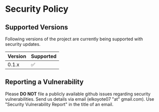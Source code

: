# Security Policy

## Supported Versions

Following versions of the project are currently being supported with security updates.

| Version | Supported          |
| ------- | ------------------ |
| 0.1.x   | :white_check_mark: |

## Reporting a Vulnerability

Please **DO NOT** file a publicly available github issues regarding security vulnerabilities.
Send us details via email (elkoyote07 "at" gmail.com).
Use "Security Vulnerability Report" in the title of an email.
